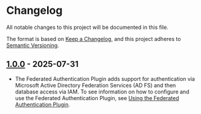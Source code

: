 # Changelog

All notable changes to this project will be documented in this file.

The format is based on [Keep a Changelog](https://keepachangelog.com/en/1.0.0/), and this project adheres to [Semantic Versioning](https://semver.org/#semantic-versioning-200).

## [1.0.0] - 2025-07-31
* The Federated Authentication Plugin adds support for authentication via Microsoft Active Directory Federation Services (AD FS) and then database access via IAM. To see information on how to configure and use the Federated Authentication Plugin, see [Using the Federated Authentication Plugin](../docs/user-guide/using-plugins/UsingTheFederatedAuthPlugin.md).

[1.0.0]: https://github.com/awslabs/aws-advanced-go-wrapper/releases/tag/federated-auth/1.0.0
